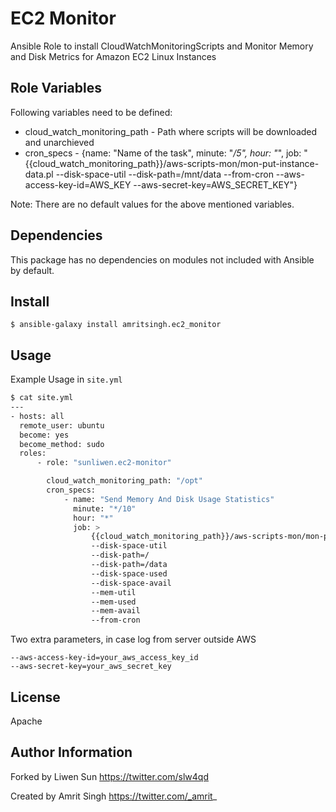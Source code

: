 # EC2 Monitor

Ansible Role to install CloudWatchMonitoringScripts and Monitor Memory and Disk Metrics for Amazon EC2 Linux Instances

## Role Variables

Following variables need to be defined:

- cloud_watch_monitoring_path - Path where scripts will be downloaded and unarchieved
- cron_specs - {name: "Name of the task", minute: "*/5", hour: "*", job: "{{cloud_watch_monitoring_path}}/aws-scripts-mon/mon-put-instance-data.pl --disk-space-util --disk-path=/mnt/data --from-cron --aws-access-key-id=AWS_KEY --aws-secret-key=AWS_SECRET_KEY"}

Note: There are no default values for the above mentioned variables.

## Dependencies

This package has no dependencies on modules not included with Ansible by default.

## Install

    $ ansible-galaxy install amritsingh.ec2_monitor

## Usage

Example Usage in `site.yml`

```bash
$ cat site.yml
---
- hosts: all
  remote_user: ubuntu
  become: yes
  become_method: sudo
  roles:
      - role: "sunliwen.ec2-monitor"

        cloud_watch_monitoring_path: "/opt"
        cron_specs:
            - name: "Send Memory And Disk Usage Statistics"
              minute: "*/10"
              hour: "*"
              job: >
                  {{cloud_watch_monitoring_path}}/aws-scripts-mon/mon-put-instance-data.pl
                  --disk-space-util
                  --disk-path=/
                  --disk-path=/data
                  --disk-space-used
                  --disk-space-avail
                  --mem-util
                  --mem-used
                  --mem-avail
                  --from-cron
```

Two extra parameters, in case log from server outside AWS

```
--aws-access-key-id=your_aws_access_key_id
--aws-secret-key=your_aws_secret_key
```

## License

Apache

## Author Information

Forked by Liwen Sun
https://twitter.com/slw4qd

Created by Amrit Singh
https://twitter.com/_amrit_
